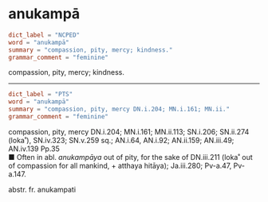 # anukampā

``` toml
dict_label = "NCPED"
word = "anukampā"
summary = "compassion, pity, mercy; kindness."
grammar_comment = "feminine"
```

compassion, pity, mercy; kindness.

--------------------

``` toml
dict_label = "PTS"
word = "anukampā"
summary = "compassion, pity, mercy DN.i.204; MN.i.161; MN.ii."
grammar_comment = "feminine"
```

compassion, pity, mercy DN.i.204; MN.i.161; MN.ii.113; SN.i.206; SN.ii.274 (loka˚), SN.iv.323; SN.v.259 sq.; AN.i.64, AN.i.92; AN.ii.159; AN.iii.49; AN.iv.139 Pp.35  
■ Often in abl. *anukampāya* out of pity, for the sake of DN.iii.211 (loka˚ out of compassion for all mankind, \+ atthaya hitāya); Ja.iii.280; Pv\-a.47, Pv\-a.147.

abstr. fr. anukampati

